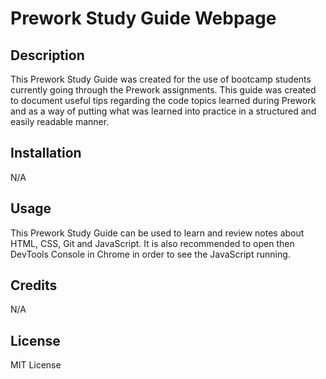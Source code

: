 # Prework Study Guide Webpage

## Description

This Prework Study Guide was created for the use of bootcamp students currently going through the Prework assignments. This guide was created to document useful tips regarding the code topics learned during Prework and as a way of putting what was learned into practice in a structured and easily readable manner.

## Installation

N/A

## Usage

This Prework Study Guide can be used to learn and review notes about HTML, CSS, Git and JavaScript. It is also recommended to open then DevTools Console in Chrome in order to see the JavaScript running.

## Credits

N/A

## License

MIT License
